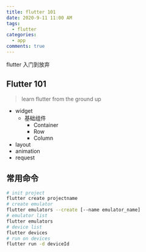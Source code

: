 ```yaml
---
title: flutter 101
date: 2020-9-11 11:00 AM
tags:
  - flutter
categories:
  - app
comments: true
---
```


flutter 入门到放弃
<!-- more -->

## Flutter 101
> learn flutter from the ground up
- widget
  - 基础组件
    - Container
    - Row
    - Column
- layout
- animation
- request

## 常用命令

```sh
# init project
flutter create projectname
# create emulator
flutter emulators --create [--name emulator_name]
# emulator list
flutter emulators
# device list
flutter devices
# run on devices
flutter run -d deviceId
```